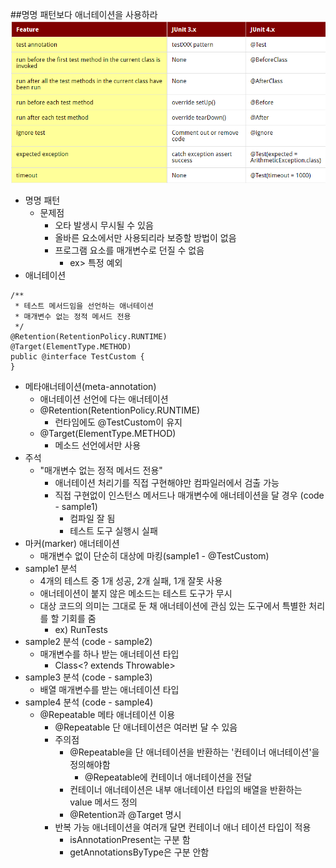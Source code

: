 ##명명 패턴보다 애너테이션을 사용하라
![](junit_3vs4.png)
* 명명 패턴
  * 문제점
      * 오타 발생시 무시될 수 있음
      * 올바른 요소에서만 사용되리라 보증할 방법이 없음
      * 프로그램 요소를 매개변수로 던질 수 없음
        * ex> 특정 예외
* 애너테이션 
```
/**
 * 테스트 메서드임을 선언하는 애너테이션
 * 매개변수 없는 정적 메서드 전용
 */
@Retention(RetentionPolicy.RUNTIME)
@Target(ElementType.METHOD)
public @interface TestCustom {
}
```
  * 메타애너테이션(meta-annotation) 
    * 애너테이션 선언에 다는 애너테이션
    * @Retention(RetentionPolicy.RUNTIME)
      * 런타임에도 @TestCustom이 유지 
    * @Target(ElementType.METHOD)
      * 메소드 선언에서만 사용
  * 주석
    * "매개변수 없는 정적 메서드 전용"
      * 애너테이션 처리기를 직접 구현해야만 컴파일러에서 검출 가능
      * 직접 구현없이 인스턴스 메서드나 매개변수에 애너테이션을 달 경우 (code - sample1)
        * 컴파일 잘 됨
        * 테스트 도구 실행시 실패
  * 마커(marker) 애너테이션
    * 매개변수 없이 단순히 대상에 마킹(sample1 - @TestCustom)
  * sample1 분석
    * 4개의 테스트 중 1개 성공, 2개 실패, 1개 잘못 사용
    * 애너테이션이 붙지 않은 메소드는 테스트 도구가 무시
    * 대상 코드의 의미는 그대로 둔 채 애너테이션에 관심 있는 도구에서 특별한 처리를 할 기회를 줌
      * ex) RunTests
  * sample2 분석 (code - sample2)
    * 매개변수를 하나 받는 애너테이션 타입
      * Class<? extends Throwable>
  * sample3 분석 (code - sample3)
    * 배열 매개변수를 받는 애너테이션 타입
  * sample4 분석 (code - sample4)
    * @Repeatable 메타 애너테이션 이용
      * @Repeatable 단 애너테이션은 여러번 달 수 있음
      * 주의점
        * @Repeatable을 단 애너테이션을 반환하는 '컨테이너 애너테이션'을 정의해야함
          * @Repeatable에 컨테이너 애너테이션을 전달
        * 컨테이너 애너테이션은 내부 애너테이션 타입의 배열을 반환하는 value 메서드 정의
        * @Retention과 @Target 명시
      * 반복 가능 애너테이션을 여러개 달면 컨테이너 애너 테이션 타입이 적용
        * isAnnotationPresent는 구분 함
        * getAnnotationsByType은 구분 안함
